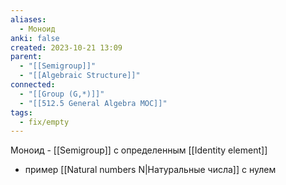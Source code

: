 ```yaml
---
aliases:
  - Моноид
anki: false
created: 2023-10-21 13:09
parent:
  - "[[Semigroup]]"
  - "[[Algebraic Structure]]"
connected:
  - "[[Group (G,*)]]"
  - "[[512.5 General Algebra MOC]]"
tags:
  - fix/empty
---
```

Моноид - [[Semigroup]] с определенным [[Identity element]]

- пример [[Natural numbers N|Натуральные числа]] с нулем












